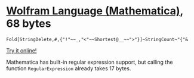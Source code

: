 # [Wolfram Language (Mathematica)], 68 bytes

    Fold[StringDelete,#,{"!"~~_,"<"~~Shortest@__~~">"}]~StringCount~"{"&

[Try it online!][TIO-kwhkrwcf]

Mathematica has built-in regular expression support, but calling the function `RegularExpression` already takes 17 bytes.

[Wolfram Language (Mathematica)]: https://www.wolfram.com/wolframscript/
[TIO-kwhkrwcf]: https://tio.run/##ZY1BCoMwEEX3niIZwVVKL5AGoaXrgksRsTZWQQ1ouighuXo6aWsVCjOT/9@fMEOlWzlUuqsr35CDP6v@lmd66sb7SfZSSxYzAxScKxlwfLJWTVrOOi1L50CALdxn/ageo3ZgIPEX9DqPyU6QJo@LgiRkn0YGjAUWETDGWLtIy4xdMQsV0i/iKxILqgTb9PI3SPY3fyl9k@3cpBQZFYFda8zQUIEWr@NqAE85c85HhZpajjetfwE "Wolfram Language (Mathematica) – Try It Online"